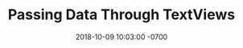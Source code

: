 ---
layout: post
title:  "Passing Data Through TextViews"
date:   2018-10-09 10:03:00 -0700
categories: jekyll update
---